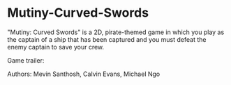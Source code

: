 # Mutiny-Curved-Swords

"Mutiny: Curved Swords" is a 2D, pirate-themed game in which you play as the captain of a ship that has been captured and you must defeat the enemy captain to save your crew.

Game trailer: 

Authors: Mevin Santhosh, Calvin Evans, Michael Ngo
